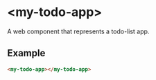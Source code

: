 # &lt;my-todo-app&gt;

A web component that represents a todo-list app.

## Example

```html
<my-todo-app></my-todo-app>
```